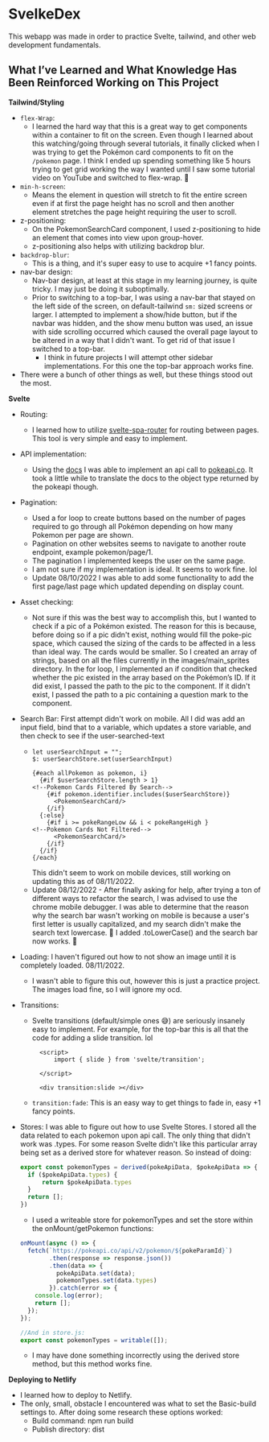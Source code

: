 # SvelkeDex

This webapp was made in order to practice Svelte, tailwind, and other web development fundamentals.

## What I’ve Learned and What Knowledge Has Been Reinforced Working on This Project

**Tailwind/Styling**

- `flex-Wrap`: 
  - I learned the hard way that this is a great way to get components within a container to fit on the screen. Even though I learned about this watching/going through several tutorials, it finally clicked when I was trying to get the Pokémon card components to fit on the `/pokemon` page. I think I ended up spending something like 5 hours trying to get grid working the way I wanted until I saw some tutorial video on YouTube and switched to flex-wrap. 🤦
- `min-h-screen`: 
  - Means the element in question will stretch to fit the entire screen even if at first the page height has no scroll and then another element stretches the page height requiring the user to scroll.
- z-positioning: 
  - On the PokemonSearchCard component, I used z-positioning to hide an element that comes into view upon group-hover.
  - z-positioning also helps with utilizing backdrop blur. 
- `backdrop-blur`:
  - This is a thing, and it's super easy to use to acquire +1 fancy points.
- nav-bar design: 
  - Nav-bar design, at least at this stage in my learning journey, is quite tricky. I may just be doing it suboptimally. 
  - Prior to switching to a top-bar, I was using a nav-bar that stayed on the left side of the screen, on default-tailwind `sm:` sized screens or larger. I attempted to implement a show/hide button, but if the navbar was hidden, and the show menu button was used, an issue with side scrolling occurred which caused the overall page layout to be altered in a way that I didn't want. To get rid of that issue I switched to a top-bar.
    - I think in future projects I will attempt other sidebar implementations. For this one the top-bar approach works fine. 
- There were a bunch of other things as well, but these things stood out the most.

**Svelte** 

- Routing:
  - I learned how to utilize [svelte-spa-router](https://github.com/ItalyPaleAle/svelte-spa-router) for routing between pages. This tool is very simple and easy to implement. 
- API implementation:
  - Using the [docs](https://svelte.dev/repl/cb31be94ea444b41a11d1320d16ba6dc?version=3.32.3) I was able to implement an api call to [pokeapi.co](https://pokeapi.co/). It took a little while to translate the docs to the object type returned by the pokeapi though. 
- Pagination:
  - Used a for loop to create buttons based on the number of pages required to go through all Pokémon depending on how many Pokemon per page are shown.
  - Pagination on other websites seems to navigate to another route endpoint, example pokemon/page/1.
  - The pagination I implemented keeps the user on the same page.
  - I am not sure if my implementation is ideal. It seems to work fine. lol
  - Update 08/10/2022 I was able to add some functionality to add the first page/last page which updated depending on display count. 
- Asset checking:
  - Not sure if this was the best way to accomplish this, but I wanted to check if a pic of a Pokémon existed. The reason for this is because, before doing so if a pic didn't exist, nothing would fill the poke-pic space, which caused the sizing of the cards to be affected in a less than ideal way. The cards would be smaller. So I created an array of strings, based on all the files currently in the images/main_sprites directory. In the for loop, I implemented an if condition that checked whether the pic existed in the array based on the Pokémon’s ID. If it did exist, I passed the path to the pic to the component. If it didn't exist, I passed the path to a pic containing a question mark to the component.
- Search Bar: First attempt didn't work on mobile. All I did was add an input field, bind that to a variable, which updates a store variable, and then check to see if the user-searched-text
  - ```sveltehtml
    let userSearchInput = "";
    $: userSearchStore.set(userSearchInput)
  
    {#each allPokemon as pokemon, i}
      {#if $userSearchStore.length > 1}
    <!--Pokemon Cards Filtered By Search-->
        {#if pokemon.identifier.includes($userSearchStore)}
          <PokemonSearchCard/>
        {/if}
      {:else}
        {#if i >= pokeRangeLow && i < pokeRangeHigh }
    <!--Pokemon Cards Not Filtered-->
          <PokemonSearchCard/>
        {/if}
      {/if}
    {/each}
    ```
    This didn't seem to work on mobile devices, still working on updating this as of 08/11/2022.
  - Update 08/12/2022 - After finally asking for help, after trying a ton of different ways to refactor the search, I was advised to use the chrome mobile debugger. I was able to determine that the reason why the search bar wasn't working on mobile is because a user's first letter is usually capitalized, and my search didn't make the search text lowercase. 🤦 I added .toLowerCase() and the search bar now works. 🤦
  

- Loading: I haven't figured out how to not show an image until it is completely loaded. 08/11/2022. 
  - I wasn't able to figure this out, however this is just a practice project. The images load fine, so I will ignore my ocd.  


- Transitions: 
  
  - Svelte transitions (default/simple ones 😅) are seriously insanely easy to implement. For example, for the top-bar this is all that the code for adding a slide transition. lol 
    ```sveltehtml
      <script>
          import { slide } from 'svelte/transition';
    
      </script>
    
      <div transition:slide ></div>
     ```

  - `transition:fade`: This is an easy way to get things to fade in, easy +1 fancy points.


- Stores: I was able to figure out how to use Svelte Stores. I stored all the data related to each pokemon upon api call. The only thing that didn't work was .types. For some reason Svelte didn't like this particular array being set as a derived store for whatever reason. So instead of doing:
  ```javascript 
  export const pokemonTypes = derived(pokeApiData, $pokeApiData => {
    if ($pokeApiData.types) {
        return $pokeApiData.types
    }
    return [];
  })
  ```
  - I used a writeable store for pokemonTypes and set the store within the onMount/getPokemon functions:

  ```javascript
  onMount(async () => {
    fetch(`https://pokeapi.co/api/v2/pokemon/${pokeParamId}`)
          .then(response => response.json())
          .then(data => {
            pokeApiData.set(data);
            pokemonTypes.set(data.types) 
          }).catch(error => {
      console.log(error);
      return [];
    });
  });
  
  //And in store.js: 
  export const pokemonTypes = writable([]);
  ```
  - I may have done something incorrectly using the derived store method, but this method works fine.


**Deploying to Netlify**
- I learned how to deploy to Netlify.
- The only, small, obstacle I encountered was what to set the Basic-build settings to. After doing some research these options worked:
  - Build command: npm run build
  - Publish directory: dist

